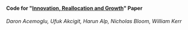 #### Code for "[Innovation, Reallocation and Growth](https://www.harunalp.net/files/papers/AAABK_2018.pdf)" Paper
###### Daron Acemoglu, Ufuk Akcigit, Harun Alp, Nicholas Bloom, William Kerr
